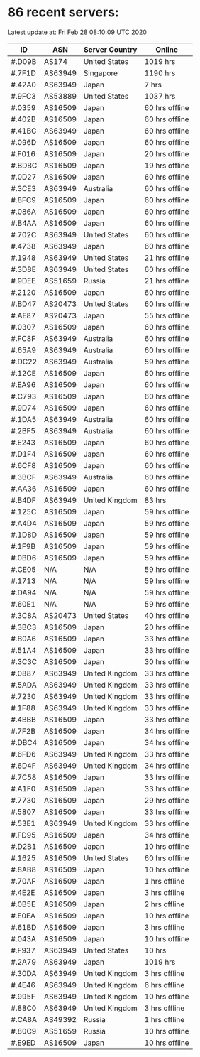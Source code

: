 # 86 recent servers:

Latest update at: Fri Feb 28 08:10:09 UTC 2020

| ID | ASN | Server Country | Online |
| -- | --- | -------------- | ------ |
| #.D09B | AS174 | United States | 1019 hrs |
| #.7F1D | AS63949 | Singapore | 1190 hrs |
| #.42A0 | AS63949 | Japan | 7 hrs |
| #.9FC3 | AS53889 | United States | 1037 hrs |
| #.0359 | AS16509 | Japan | 60 hrs offline |
| #.402B | AS16509 | Japan | 60 hrs offline |
| #.41BC | AS63949 | Japan | 60 hrs offline |
| #.096D | AS16509 | Japan | 60 hrs offline |
| #.F016 | AS16509 | Japan | 20 hrs offline |
| #.BDBC | AS16509 | Japan | 19 hrs offline |
| #.0D27 | AS16509 | Japan | 60 hrs offline |
| #.3CE3 | AS63949 | Australia | 60 hrs offline |
| #.8FC9 | AS16509 | Japan | 60 hrs offline |
| #.086A | AS16509 | Japan | 60 hrs offline |
| #.B4AA | AS16509 | Japan | 60 hrs offline |
| #.702C | AS63949 | United States | 60 hrs offline |
| #.4738 | AS63949 | Japan | 60 hrs offline |
| #.1948 | AS63949 | United States | 21 hrs offline |
| #.3D8E | AS63949 | United States | 60 hrs offline |
| #.9DEE | AS51659 | Russia | 21 hrs offline |
| #.2120 | AS16509 | Japan | 60 hrs offline |
| #.BD47 | AS20473 | United States | 60 hrs offline |
| #.AE87 | AS20473 | Japan | 55 hrs offline |
| #.0307 | AS16509 | Japan | 60 hrs offline |
| #.FC8F | AS63949 | Australia | 60 hrs offline |
| #.65A9 | AS63949 | Australia | 60 hrs offline |
| #.DC22 | AS63949 | Australia | 59 hrs offline |
| #.12CE | AS16509 | Japan | 60 hrs offline |
| #.EA96 | AS16509 | Japan | 60 hrs offline |
| #.C793 | AS16509 | Japan | 60 hrs offline |
| #.9D74 | AS16509 | Japan | 60 hrs offline |
| #.1DA5 | AS63949 | Australia | 60 hrs offline |
| #.2BF5 | AS63949 | Australia | 60 hrs offline |
| #.E243 | AS16509 | Japan | 60 hrs offline |
| #.D1F4 | AS16509 | Japan | 60 hrs offline |
| #.6CF8 | AS16509 | Japan | 60 hrs offline |
| #.3BCF | AS63949 | Australia | 60 hrs offline |
| #.AA36 | AS16509 | Japan | 60 hrs offline |
| #.B4DF | AS63949 | United Kingdom | 83 hrs |
| #.125C | AS16509 | Japan | 59 hrs offline |
| #.A4D4 | AS16509 | Japan | 59 hrs offline |
| #.1D8D | AS16509 | Japan | 59 hrs offline |
| #.1F9B | AS16509 | Japan | 59 hrs offline |
| #.0BD6 | AS16509 | Japan | 59 hrs offline |
| #.CE05 | N/A | N/A | 59 hrs offline |
| #.1713 | N/A | N/A | 59 hrs offline |
| #.DA94 | N/A | N/A | 59 hrs offline |
| #.60E1 | N/A | N/A | 59 hrs offline |
| #.3C8A | AS20473 | United States | 40 hrs offline |
| #.3BC3 | AS16509 | Japan | 20 hrs offline |
| #.B0A6 | AS16509 | Japan | 33 hrs offline |
| #.51A4 | AS16509 | Japan | 33 hrs offline |
| #.3C3C | AS16509 | Japan | 30 hrs offline |
| #.0887 | AS63949 | United Kingdom | 33 hrs offline |
| #.5ADA | AS63949 | United Kingdom | 33 hrs offline |
| #.7230 | AS63949 | United Kingdom | 33 hrs offline |
| #.1F88 | AS63949 | United Kingdom | 33 hrs offline |
| #.4BBB | AS16509 | Japan | 33 hrs offline |
| #.7F2B | AS16509 | Japan | 34 hrs offline |
| #.DBC4 | AS16509 | Japan | 34 hrs offline |
| #.6FD6 | AS63949 | United Kingdom | 33 hrs offline |
| #.6D4F | AS63949 | United Kingdom | 34 hrs offline |
| #.7C58 | AS16509 | Japan | 33 hrs offline |
| #.A1F0 | AS16509 | Japan | 33 hrs offline |
| #.7730 | AS16509 | Japan | 29 hrs offline |
| #.5807 | AS16509 | Japan | 33 hrs offline |
| #.53E1 | AS63949 | United Kingdom | 33 hrs offline |
| #.FD95 | AS16509 | Japan | 34 hrs offline |
| #.D2B1 | AS16509 | Japan | 10 hrs offline |
| #.1625 | AS16509 | United States | 60 hrs offline |
| #.8AB8 | AS16509 | Japan | 10 hrs offline |
| #.70AF | AS16509 | Japan | 1 hrs offline |
| #.4E2E | AS16509 | Japan | 3 hrs offline |
| #.0B5E | AS16509 | Japan | 2 hrs offline |
| #.E0EA | AS16509 | Japan | 10 hrs offline |
| #.61BD | AS16509 | Japan | 3 hrs offline |
| #.043A | AS16509 | Japan | 10 hrs offline |
| #.F937 | AS63949 | United States | 10 hrs |
| #.2A79 | AS63949 | Japan | 1019 hrs |
| #.30DA | AS63949 | United Kingdom | 3 hrs offline |
| #.4E46 | AS63949 | United Kingdom | 6 hrs offline |
| #.995F | AS63949 | United Kingdom | 10 hrs offline |
| #.88C0 | AS63949 | United Kingdom | 3 hrs offline |
| #.CA8A | AS49392 | Russia | 1 hrs offline |
| #.80C9 | AS51659 | Russia | 10 hrs offline |
| #.E9ED | AS16509 | Japan | 10 hrs offline |

